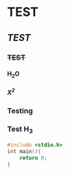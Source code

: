 # **TEST**
## *TEST*
### ~~TEST~~
#### H<sub>2</sub>O
##### X<sup>2</sup>
### Testing
### Test H<sub>3</sub>
```c
#include <stdio.h>
int main(){
    return 0;
}
```